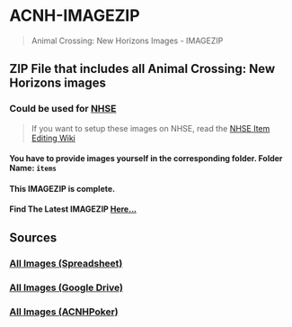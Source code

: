 # ACNH-IMAGEZIP
> Animal Crossing: New Horizons Images - IMAGEZIP

## ZIP File that includes all Animal Crossing: New Horizons images

### Could be used for [NHSE](https://github.com/kwsch/NHSE)
> If you want to setup these images on NHSE, read the [NHSE Item Editing Wiki](https://github.com/kwsch/NHSE/wiki/Item-Editing)
#### You have to provide images yourself in the corresponding folder. Folder Name: `items`
#### This IMAGEZIP is complete.
#### Find The Latest IMAGEZIP [Here...](https://github.com/MirayXS/ACNH-IMAGEZIP/releases)

## Sources

### [All Images (Spreadsheet)](https://docs.google.com/spreadsheets/d/1mo7myqHry5r_TKvakvIhHbcEAEQpSiNoNQoIS8sMpvM/edit?usp=sharing)
### [All Images (Google Drive)](https://drive.google.com/drive/folders/1XSLItEbUltVep8qP6691AAPg6EXf_DUR)
### [All Images (ACNHPoker)](https://github.com/KingLycosa/acnhpoker/releases/tag/0.0001)

